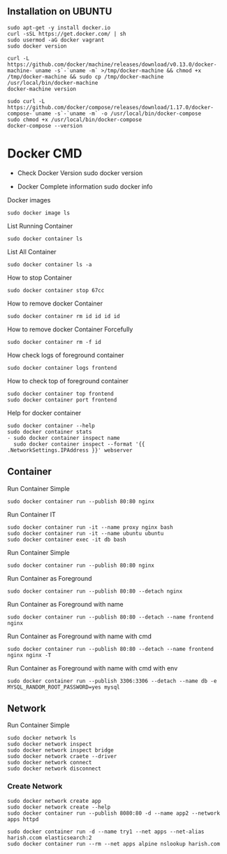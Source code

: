 ## Installation on UBUNTU
```
sudo apt-get -y install docker.io
curl -sSL https://get.docker.com/ | sh
sudo usermod -aG docker vagrant
sudo docker version
```
```
curl -L https://github.com/docker/machine/releases/download/v0.13.0/docker-machine-`uname -s`-`uname -m` >/tmp/docker-machine && chmod +x /tmp/docker-machine && sudo cp /tmp/docker-machine /usr/local/bin/docker-machine
docker-machine version
```
```
sudo curl -L https://github.com/docker/compose/releases/download/1.17.0/docker-compose-`uname -s`-`uname -m` -o /usr/local/bin/docker-compose
sudo chmod +x /usr/local/bin/docker-compose
docker-compose --version
```

# Docker CMD
- Check Docker Version
sudo docker version

- Docker Complete information
sudo docker info

Docker images
```
sudo docker image ls
```
List Running Container
```
sudo docker container ls
```
List All Container
```
sudo docker container ls -a
```
How to stop Container
```
sudo docker container stop 67cc
```
How to remove docker Container
```
sudo docker container rm id id id id
```
How to remove docker Container Forcefully
```
sudo docker container rm -f id
```
How check logs of foreground container
```
sudo docker container logs frontend
```
How to check top of foreground container
```
sudo docker container top frontend
sudo docker container port frontend
```
Help for docker container
```
sudo docker container --help
sudo docker container stats
- sudo docker container inspect name
  sudo docker container inspect --format '{{ .NetworkSettings.IPAddress }}' webserver
```


## Container
Run Container Simple
```
sudo docker container run --publish 80:80 nginx
```
Run Container IT
```
sudo docker container run -it --name proxy nginx bash
sudo docker container run -it --name ubuntu ubuntu
sudo docker container exec -it db bash
```
Run Container Simple
```
sudo docker container run --publish 80:80 nginx
```
Run Container as Foreground
```
sudo docker container run --publish 80:80 --detach nginx
```
Run Container as Foreground with name
```
sudo docker container run --publish 80:80 --detach --name frontend nginx
```
Run Container as Foreground with name with cmd
```
sudo docker container run --publish 80:80 --detach --name frontend nginx nginx -T
```
Run Container as Foreground with name with cmd with env
```
sudo docker container run --publish 3306:3306 --detach --name db -e MYSQL_RANDOM_ROOT_PASSWORD=yes mysql
```


## Network
Run Container Simple
```
sudo docker network ls
sudo docker network inspect
sudo docker network inspect bridge
sudo docker network craete --driver
sudo docker network connect
sudo docker network disconnect
```

### Create Network
```
sudo docker network create app
sudo docker network create --help
sudo docker container run --publish 8080:80 -d --name app2 --network apps httpd

sudo docker container run -d --name try1 --net apps --net-alias harish.ccom elasticsearch:2
sudo docker container run --rm --net apps alpine nslookup harish.com
```
